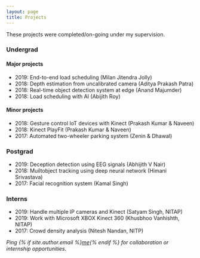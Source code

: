```yaml
---
layout: page
title: Projects
---
```


These projects were completed/on-going under my supervision.

### Undergrad

#### Major projects

* 2019: End-to-end load scheduling (Milan Jitendra Jolly)
* 2018: Depth estimation from uncalibrated camera (Aditya Prakash Patra)
* 2018: Real-time object detection system at edge (Anand Majumder)
* 2018: Load scheduling with AI (Abijith Roy)

#### Minor projects

* 2018: Gesture control IoT devices with Kinect (Prakash Kumar & Naveen)
* 2018: Kinect PlayFit (Prakash Kumar & Naveen)
* 2017: Automated two-wheeler parking system (Zenin & Dhawal)

### Postgrad

* 2019: Deception detection using EEG signals (Abhijith V Nair)
* 2018: Muiltobject tracking using deep neural network (Himani Srivastava)
* 2017: Facial recognition system (Kamal Singh)

### Interns

* 2019: Handle multiple IP cameras and Kinect (Satyam Singh, NITAP)
* 2019: Work with Microsoft XBOX Kinect 360 (Khusbhoo Vanhishth, NITAP)
* 2017: Crowd density analysis (Nitesh Nandan, NITP) 

*Ping {% if site.author.email %}<a href="mailto:{{ site.author.email }}">me</a>{% endif %} for collaboration or internship opportunities.*